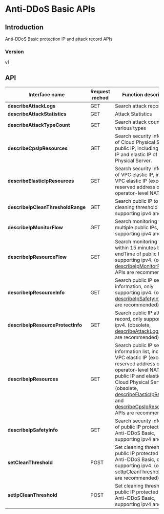 # Anti-DDoS Basic APIs


## Introduction
Anti-DDoS Basic protection IP and attack record APIs


### Version
v1


## API
|Interface name|Request mehod|Function description|
|---|---|---|
|**describeAttackLogs**|GET|Search attack record|
|**describeAttackStatistics**|GET|Attack Statistics|
|**describeAttackTypeCount**|GET|Search attack counts of various types|
|**describeCpsIpResources**|GET|Search security information of Cloud Physical Server public IP, including public IP and elastic IP of Cloud Physical Server.<br>|
|**describeElasticIpResources**|GET|Search security information of VPC elastic IP, including VPC elastic IP (except the reserved address of operator-level NAT)<br>|
|**describeIpCleanThresholdRange**|GET|Search public IP to set cleaning threshold range, supporting ipv4 and ipv6|
|**describeIpMonitorFlow**|GET|Search monitoring traffic of multiple public IPs, supporting ipv4 and ipv6|
|**describeIpResourceFlow**|GET|Search monitoring traffic within 15 minutes before endTime of public IP, only supporting ipv4. (obsolete, <a href="http://docs.jdcloud.com/anti-ddos-basic/api/describeipmonitorflow">describeIpMonitorFlow</a> APIs are recommended)<br>|
|**describeIpResourceInfo**|GET|Search public IP security information, only supporting ipv4. (obsolete, <a href="http://docs.jdcloud.com/anti-ddos-basic/api/describeipsafetyinfo">describeIpSafetyInfo</a> APIs are recommended)<br>|
|**describeIpResourceProtectInfo**|GET|Search public IP attack record, only supporting ipv4. (obsolete, <a href="http://docs.jdcloud.com/anti-ddos-basic/api/describeattacklogs">describeAttackLogs</a> APIs are recommended)<br>|
|**describeIpResources**|GET|Search public IP security information list, including VPC elastic IP (except reserved address of operator-level NAT), and public IP and elastic IP of Cloud Physical Server. (obsolete, <a href="http://docs.jdcloud.com/anti-ddos-basic/api/describeelasticipresources">describeElasticIpResources</a> and <a href="http://docs.jdcloud.com/anti-ddos-basic/api/describecpsipresources">describeCpsIpResources</a> APIs are recommended)"<br>|
|**describeIpSafetyInfo**|GET|Search security information of public IP protected by Anti-DDoS Basic, supporting ipv4 and ipv6|
|**setCleanThreshold**|POST|Set cleaning threshold of public IP protected by Anti-DDoS Basic, only supporting ipv4. (obsolete, <a href="http://docs.jdcloud.com/anti-ddos-basic/api/setipcleanthreshold">setIpCleanThreshold</a> APIs are recommended)<br>|
|**setIpCleanThreshold**|POST|Set cleaning threshold of public IP protected by Anti-DDoS Basic, supporting ipv4 and ipv6|
